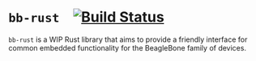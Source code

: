 # `bb-rust` &ensp; [![Build Status](https://travis-ci.org/ekmecic/bb-rust.svg?branch=master)](https://travis-ci.org/ekmecic/bb-rust)

`bb-rust` is a WIP Rust library that aims to provide a friendly interface for common embedded functionality for the BeagleBone family of devices.
